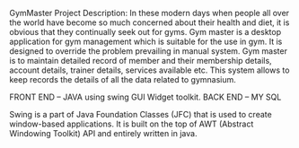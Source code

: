 GymMaster
Project Description: In these modern days when people all over the world have become so much concerned about their health and diet, 
it is obvious that they continually seek out for gyms. Gym master is a desktop application for gym management which is suitable for 
the use in gym. It is designed to override the problem prevailing in manual system. Gym master is to maintain detailed record of member 
and their membership details, account details, trainer details, services available etc. This system allows to keep records the details 
of all the data related to gymnasium. 

FRONT END – JAVA using swing GUI Widget toolkit. BACK END – MY SQL

Swing is a part of Java Foundation Classes (JFC) that is used to create window-based applications. 
It is built on the top of AWT (Abstract Windowing Toolkit) API and entirely written in java.
